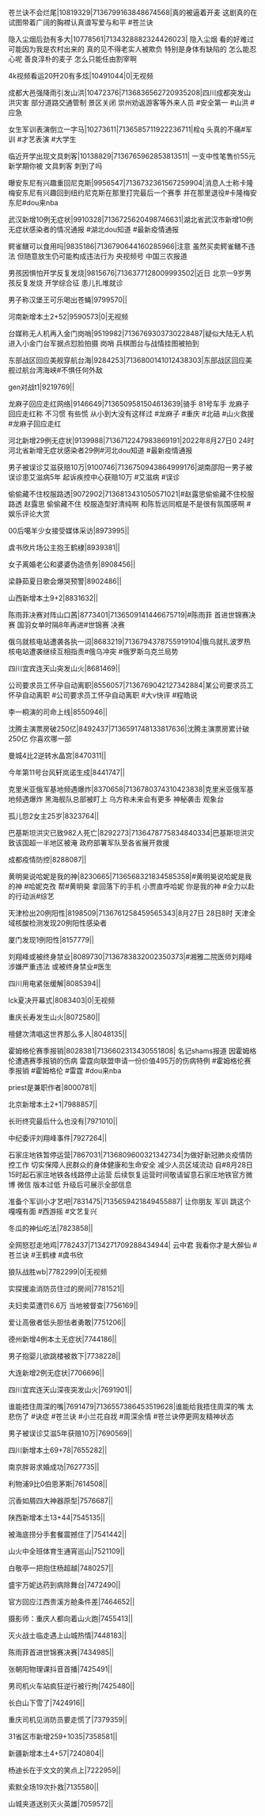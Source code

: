 苍兰诀不会烂尾|10819329|7136799163848674568|真的被逼着开麦 这剧真的在试图带着广阔的胸襟认真谱写爱与和平  #苍兰诀

隐入尘烟后劲有多大|10778561|7134328882324426023| 隐入尘烟 看的好难过 可能因为我是农村出来的 真的见不得老实人被欺负 特别是身体有缺陷的 怎么能忍心呢 善良淳朴的麦子 怎么只能任由割宰啊 

4k视频看运20歼20有多炫|10491044|0|无视频

成都大邑强降雨引发山洪|10472376|7136836562720935208|四川成都突发山洪灾害 部分道路交通管制 景区关闭 崇州劝返游客等外来人员 #安全第一 #山洪 #应急

女生军训表演倒立一字马|10273611|7136585711922236711|栓q 头真的不痛#军训 #才艺表演 #大学生

临近开学出现文具刺客|10138829|7136765962853813511| 一支中性笔售价55元 新学期你被 文具刺客 刺到了吗 

曝安东尼有兴趣重回尼克斯|9956547|7136732361567259904|消息人士称卡隆梅安东尼有兴趣回到纽约尼克斯在那里打完最后一个赛季 并在那里退役#卡隆梅安东尼#dou来nba 

武汉新增10例无症状|9910328|7136725620498746631|湖北省武汉市新增10例无症状感染者的情况通报 #湖北dou知道 #最新疫情通报

鳄雀鳝可以食用吗|9835186|7136790644160285966|注意 虽然买卖鳄雀鳝不违法 但随意放生仍可能构成违法行为  央视频号 中国三农报道 

男孩因惧怕开学反复发烧|9815676|7136377128009993502|近日 北京一9岁男孩反复发烧   开学综合征 患儿扎堆就诊

男子称汉堡王可乐喝出苍蝇|9799570||

河南新增本土2+52|9590573|0|无视频

台媒称无人机再入金门岗哨|9519982|7136769303730228487|疑似大陆无人机进入小金门台军据点怼脸拍摄  岗哨 兵棋图台与战情挂图被拍到

东部战区回应美舰穿航台海|9284253|7136800141012438303|东部战区回应美舰过航台湾海峡#不惧任何外敌   

gen对战t1|9219769||

龙麻子回应走红网络|9146649|7136509581504613639|骑手 81号车手 龙麻子 回应走红称 不习惯 有些慌 从小到大没有这样过 #龙麻子 #重庆 #北碚 #山火救援 #龙麻子回应走红  

河北新增29例无症状|9139988|7136712247983869191|2022年8月27日0 24时 河北省新增无症状感染者29例#河北dou知道 #最新疫情通报

男子被误诊艾滋获赔10万|9100746|7136750943864999176|湖南邵阳一男子被误诊患艾滋病5年 起诉疾控中心获赔10万 #艾滋病 #误诊 

偷偷藏不住校服路透|9072902|7136813431050571021|#赵露思偷偷藏不住校服路透  赵露思 偷偷藏不住 校服造型好清纯啊 和陈哲远同框是不是很有氛围感啊   #娱乐评论大赏

00后噶羊少女接受媒体采访|8973995||

虞书欣片场公主抱王鹤棣|8939381||

女子离婚老公和婆婆伪造债务|8908456||

梁静茹夏日歌会爆哭预警|8902486||

山西新增本土9+2|8831632||

陈雨菲决赛对阵山口茜|8773401|7136509141446675719|#陈雨菲  首进世锦赛决赛 国羽女单时隔8年再进#世锦赛 决赛 

俄乌就核电站遭袭各执一词|8683219|7136794378755919104|俄乌就扎波罗热核电站遭袭继续互相指责#俄乌冲突 #俄罗斯乌克兰局势

四川宜宾连天山突发山火|8681469||

公司要求员工怀孕自动离职|8556057|7136769042127342884|某公司要求员工怀孕自动离职 #公司要求员工怀孕自动离职 #大v快评 #程皓说 

李一桐演的司命上线|8550946||

沈腾主演票房破250亿|8492437|7136591748133817636|沈腾主演票房累计破250亿 你喜欢哪一部 

曼城4比2逆转水晶宫|8470311||

今年第11号台风轩岚诺生成|8441747||

克里米亚俄军基地频遇爆炸|8370658|7136780374310423838|克里米亚俄军基地频遇爆炸 黑海舰队总部被盯上 乌方称未来会有更多 神秘袭击  观象台 

孤儿怨2女主25岁|8323764||

巴基斯坦洪灾已致982人死亡|8292273|7136478775834840334|巴基斯坦洪灾致该国超一半地区被淹 政府部署军队至各省展开救援

成都疫情防控|8288087||

黄明昊说哈妮是我的神|8230665|7136568321834585358|#黄明昊说哈妮是我的神 #哈妮克孜 帮#黄明昊 拿回落下的手机 小贾直呼哈妮 你是我的神 #全力以赴的行动派#综艺 

天津检出20例阳性|8198509|7136761258459565343|8月27日 28日8时 天津全域核酸检测发现20例阳性感染者

厦门发现1例阳性|8157779||

刘翔峰或被终身禁业|8089730|7136783832002350373|#湘雅二院医师刘翔峰 涉嫌严重违法  或被终身禁业#医生 

四川用电紧张缓解|8085394||

lck夏决开幕式|8083403|0|无视频

重庆长寿发生山火|8072580||

檀健次清唱这世界那么多人|8048135||

霍姆格伦赛季报销|8028381|7136602313430551808| 名记shams报道 因霍姆格伦遭遇赛季报销的伤病 雷霆向联盟申请一份价值495万的伤病特例 #霍姆格伦赛季报销 #霍姆格伦 #雷霆 #dou来nba

priest是兼职作者|8000781||

北京新增本土2+1|7988857||

长珩终究最后什么也没有|7971010||

中纪委评刘翔峰事件|7927264||

石家庄地铁暂停运营|7867031|7136809600321342734|为做好新冠肺炎疫情防控工作 切实保障人民群众的身体健康和生命安全 减少人员区域流动 自#8月28日15时起石家庄地铁各线路停止运营 后续恢复运营时间敬请留意石家庄地铁官方微博 微信  版本过低 升级后可展示全部信息

准备个军训小才艺吧|7831475|7135659421849455887| 让你朋友 军训 跳这个嘎嘎有面  #西游摇 #文艺复兴

冬瓜的神仙吃法|7823858||

全网怒怼走地鸡|7782437|7134271709288434944| 云中君 我看你才是大醉仙 #苍兰诀 #王鹤棣 #虞书欣

狼队战胜wb|7782299|0|无视频

实探援渝消防员住过的房间|7781521||

夫妇卖菜遭罚6.6万 当地被督查|7756169||

爱让高傲者低头胆怯者勇敢|7751206||

德州新增4例本土无症状|7744186||

男子抱婴儿欲跳楼被救下|7738228||

大连新增2例无症状|7706696||

四川宜宾连天山深夜突发山火|7691901||

谁能捂住周深的嘴|7691479|7136557386453519628|谁能给我捂住周深的嘴 太悲伤了  #诀症  #苍兰诀 #小兰花自戕 #周深余情 #苍兰诀停更网友精神状态

男子被误诊艾滋5年获赔10万|7690569||

四川新增本土69+78|7655282||

南京胖哥求婚成功|7627735||

利物浦9比0伯恩茅斯|7614508||

沉香如屑四大神器原型|7576687||

陕西新增本土13+44|7545135||

被海底捞分手套餐震撼住了|7541442||

山火中全班体育生通宵巡山|7521109||

白敬亭一把抱住杨超越|7480257||

盛宇万妮达药到病除舞台|7472490||

官方回应江西贵溪方舱条件差|7464652||

摄影师：重庆人都向着山火跑|7455413||

灭火战士临走遇上山城热情|7448183||

陈雨菲首进世锦赛决赛|7434985||

张朝阳物理课抖音首播|7425491||

男司机火车站疯狂逆行被行拘|7425480||

长白山下雪了|7424916||

重庆司机见消防员要走慌了|7379359||

31省区市新增259+1035|7358581||

新疆新增本土4+57|7240804||

杨迪长在于文文的笑点上|7222959||

索默全场19次扑救|7135580||

山城夹道送别灭火英雄|7059572||

